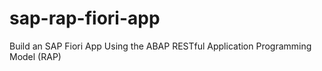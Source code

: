 # sap-rap-fiori-app
Build an SAP Fiori App Using the ABAP RESTful Application Programming Model (RAP)
